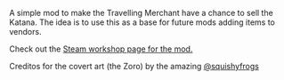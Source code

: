 A simple mod to make the Travelling Merchant have a chance to sell the Katana. The idea is to use this as a base for future mods adding items to vendors.

Check out the [Steam workshop page for the mod.](https://steamcommunity.com/sharedfiles/filedetails/?id=3311404008)

Creditos for the covert art (the Zoro) by the amazing [@squishyfrogs](https://x.com/squishyfrogs)
